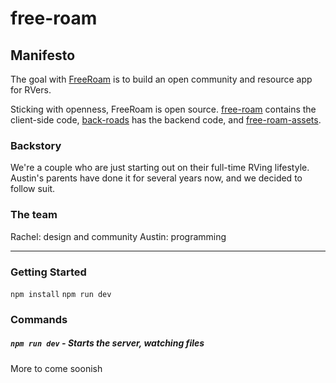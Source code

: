 # free-roam

## Manifesto
The goal with [FreeRoam](https://freeroam.app) is to build an open community and resource app for RVers.

Sticking with openness, FreeRoam is open source. [free-roam](https://github.com/freeroamapp/free-roam) contains the client-side code, [back-roads](https://github.com/freeroamapp/back-roads) has the backend code, and  [free-roam-assets](https://github.com/freeroamapp/free-roam-assets).

### Backstory
We're a couple who are just starting out on their full-time RVing lifestyle. Austin's parents have done it for several years now, and we decided to follow suit.

### The team
Rachel: design and community
Austin: programming

---

### Getting Started
`npm install`
`npm run dev`


### Commands
##### `npm run dev` - Starts the server, watching files

More to come soonish
